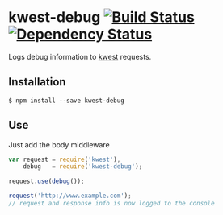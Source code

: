 # kwest-debug [![Build Status][travis-image]][travis-url] [![Dependency Status][depstat-image]][depstat-url]

Logs debug information to [kwest](https://github.com/Janpot/kwest) requests.

## Installation

    $ npm install --save kwest-debug

## Use

Just add the body middleware
```js
var request = require('kwest'),
    debug   = require('kwest-debug');

request.use(debug());

request('http://www.example.com');
// request and response info is now logged to the console
```


[travis-url]: http://travis-ci.org/Janpot/kwest-debug
[travis-image]: http://img.shields.io/travis/Janpot/kwest-debug.svg?style=flat

[depstat-url]: https://david-dm.org/Janpot/kwest-debug
[depstat-image]: http://img.shields.io/david/Janpot/kwest-debug.svg?style=flat
